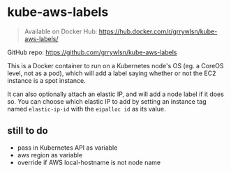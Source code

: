 # kube-aws-labels

> Available on Docker Hub: https://hub.docker.com/r/grrywlsn/kube-aws-labels/
>
GitHub repo: https://github.com/grrywlsn/kube-aws-labels

This is a Docker container to run on a Kubernetes node's OS (eg. a CoreOS level, not as a pod), which will add a label saying whether or not the EC2 instance is a spot instance.

It can also optionally attach an elastic IP, and will add a node label if it does so. You can choose which elastic IP to add by setting an instance tag named `elastic-ip-id` with the `eipalloc id` as its value.

## still to do

- pass in Kubernetes API as variable
- aws region as variable
- override if AWS local-hostname is not node name
